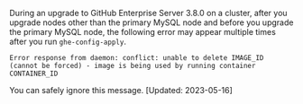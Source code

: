 During an upgrade to GitHub Enterprise Server 3.8.0 on a cluster, after you upgrade nodes other than the primary MySQL node and before you upgrade the primary MySQL node, the following error may appear multiple times after you run `ghe-config-apply`.

``` <!-- markdownlint-disable-line fenced-code-language -->
Error response from daemon: conflict: unable to delete IMAGE_ID (cannot be forced) - image is being used by running container CONTAINER_ID
```

You can safely ignore this message. [Updated: 2023-05-16]
